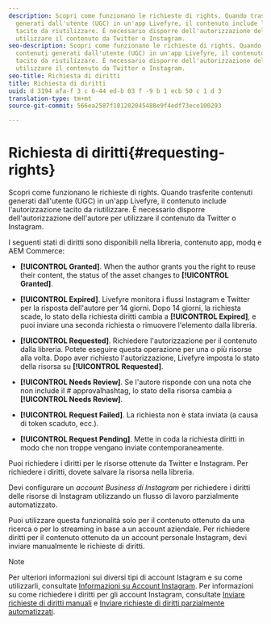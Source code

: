 ```yaml
---
description: Scopri come funzionano le richieste di rights. Quando trasferite contenuti
  generati dall'utente (UGC) in un'app Livefyre, il contenuto include l'autorizzazione
  tacito da riutilizzare. È necessario disporre dell'autorizzazione dell'autore per
  utilizzare il contenuto da Twitter o Instagram.
seo-description: Scopri come funzionano le richieste di rights. Quando trasferite
  contenuti generati dall'utente (UGC) in un'app Livefyre, il contenuto include l'autorizzazione
  tacito da riutilizzare. È necessario disporre dell'autorizzazione dell'autore per
  utilizzare il contenuto da Twitter o Instagram.
seo-title: Richiesta di diritti
title: Richiesta di diritti
uuid: d 3194 afa-f 3 c 6-44 ed-b 03 f -9 b 1 ecb 50 c 1 d 3
translation-type: tm+mt
source-git-commit: 566ea2587f101202045488e9f4edf73ece100293

---
```



# Richiesta di diritti{#requesting-rights}

Scopri come funzionano le richieste di rights. Quando trasferite contenuti generati dall'utente (UGC) in un'app Livefyre, il contenuto include l'autorizzazione tacito da riutilizzare. È necessario disporre dell'autorizzazione dell'autore per utilizzare il contenuto da Twitter o Instagram.

I seguenti stati di diritti sono disponibili nella libreria, contenuto app, modq e AEM Commerce:

* **[!UICONTROL Granted]**. When the author grants you the right to reuse their content, the status of the asset changes to **[!UICONTROL Granted]**.

* **[!UICONTROL Expired]**. Livefyre monitora i flussi Instagram e Twitter per la risposta dell'autore per 14 giorni. Dopo 14 giorni, la richiesta scade, lo stato della richiesta diritti cambia a **[!UICONTROL Expired]**, e puoi inviare una seconda richiesta o rimuovere l'elemento dalla libreria.
* **[!UICONTROL Requested]**. Richiedere l'autorizzazione per il contenuto dalla libreria. Potete eseguire questa operazione per una o più risorse alla volta. Dopo aver richiesto l'autorizzazione, Livefyre imposta lo stato della risorsa su **[!UICONTROL Requested]**.
* **[!UICONTROL Needs Review]**. Se l'autore risponde con una nota che non include il # approvalhashtag, lo stato della risorsa cambia a **[!UICONTROL Needs Review]**.

* **[!UICONTROL Request Failed]**. La richiesta non è stata inviata (a causa di token scaduto, ecc.).
* **[!UICONTROL Request Pending]**. Mette in coda la richiesta diritti in modo che non troppe vengano inviate contemporaneamente.

Puoi richiedere i diritti per le risorse ottenute da Twitter e Instagram. Per richiedere i diritti, dovete salvare la risorsa nella libreria.

Devi configurare un *account Business di Instagram* per richiedere i diritti delle risorse di Instagram utilizzando un flusso di lavoro parzialmente automatizzato.

Puoi utilizzare questa funzionalità solo per il contenuto ottenuto da una ricerca o per lo streaming in base a un account aziendale. Per richiedere diritti per il contenuto ottenuto da un account personale Instagram, devi inviare manualmente le richieste di diritti.

>[!NOTE]
>
>Per ulteriori informazioni sui diversi tipi di account Istagram e su come utilizzarli, consultate [Informazioni su Account Instagram](/help/using/c-users-creating-accounts-with-studio-access/t-configure-social-accout-instagram/c-about-instagram-accounts.md#c_about_instagram_accounts). Per informazioni su come richiedere i diritti per gli account Instagram, consultate [Inviare richieste di diritti manuali](/help/using/c-how-requesting-rights-works/c-send-instagram-manual-rights-request.md#c_send_instagram_manual_rights_request) e [Inviare richieste di diritti parzialmente automatizzati](/help/using/c-how-requesting-rights-works/c-send-an-instagram-rights-request-from-the-library.md#c_send_an_instagram_rights_request_from_the_library).

